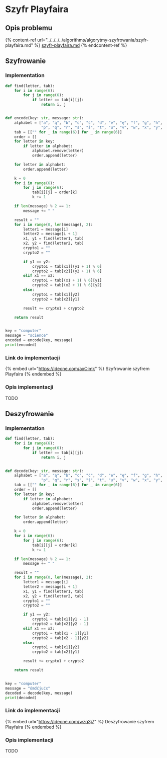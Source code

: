 # Szyfr Playfaira

## Opis problemu

{% content-ref url="../../../../algorithms/algorytmy-szyfrowania/szyfr-playfaira.md" %}
[szyfr-playfaira.md](../../../../algorithms/algorytmy-szyfrowania/szyfr-playfaira.md)
{% endcontent-ref %}

## Szyfrowanie

### Implementation

```python
def find(letter, tab):
    for i in range(6):
        for j in range(6):
            if letter == tab[i][j]:
                return i, j


def encode(key: str, message: str):
    alphabet = ["a", "ą", "b", "c", "ć", "d", "e", "ę", "f", "g", "h", "i", "j", "k", "l", "ł", "m", "n", "ń", "o", "ó",
                "p", "q", "r", "s", "ś", "t", "u", "v", "w", "x", "y", "z", "ź", "ż", " "]
    tab = [["" for _ in range(6)] for _ in range(6)]
    order = []
    for letter in key:
        if letter in alphabet:
            alphabet.remove(letter)
            order.append(letter)

    for letter in alphabet:
        order.append(letter)

    k = 0
    for i in range(6):
        for j in range(6):
            tab[i][j] = order[k]
            k += 1

    if len(message) % 2 == 1:
        message += " "

    result = ""
    for i in range(0, len(message), 2):
        letter1 = message[i]
        letter2 = message[i + 1]
        x1, y1 = find(letter1, tab)
        x2, y2 = find(letter2, tab)
        crypto1 = ""
        crypto2 = ""

        if y1 == y2:
            crypto1 = tab[x1][(y1 + 1) % 6]
            crypto2 = tab[x2][(y2 + 1) % 6]
        elif x1 == x2:
            crypto1 = tab[(x1 + 1) % 6][y1]
            crypto2 = tab[(x2 + 1) % 6][y2]
        else:
            crypto1 = tab[x1][y2]
            crypto2 = tab[x2][y1]

        result += crypto1 + crypto2

    return result


key = "computer"
message = "science"
encoded = encode(key, message)
print(encoded)
```

### Link do implementacji

{% embed url="https://ideone.com/axOimk" %}
Szyfrowanie szyfrem Playfaira
{% endembed %}

### Opis implementacji

TODO

## Deszyfrowanie

### Implementation

```python
def find(letter, tab):
    for i in range(6):
        for j in range(6):
            if letter == tab[i][j]:
                return i, j


def decode(key: str, message: str):
    alphabet = ["a", "ą", "b", "c", "ć", "d", "e", "ę", "f", "g", "h", "i", "j", "k", "l", "ł", "m", "n", "ń", "o", "ó",
                "p", "q", "r", "s", "ś", "t", "u", "v", "w", "x", "y", "z", "ź", "ż", " "]
    tab = [["" for _ in range(6)] for _ in range(6)]
    order = []
    for letter in key:
        if letter in alphabet:
            alphabet.remove(letter)
            order.append(letter)

    for letter in alphabet:
        order.append(letter)

    k = 0
    for i in range(6):
        for j in range(6):
            tab[i][j] = order[k]
            k += 1

    if len(message) % 2 == 1:
        message += " "

    result = ""
    for i in range(0, len(message), 2):
        letter1 = message[i]
        letter2 = message[i + 1]
        x1, y1 = find(letter1, tab)
        x2, y2 = find(letter2, tab)
        crypto1 = ""
        crypto2 = ""

        if y1 == y2:
            crypto1 = tab[x1][y1 - 1]
            crypto2 = tab[x2][y2 - 1]
        elif x1 == x2:
            crypto1 = tab[x1 - 1][y1]
            crypto2 = tab[x2 - 1][y2]
        else:
            crypto1 = tab[x1][y2]
            crypto2 = tab[x2][y1]

        result += crypto1 + crypto2

    return result


key = "computer"
message = "ómdćjućx"
decoded = decode(key, message)
print(decoded)
```

### Link do implementacji

{% embed url="https://ideone.com/wzq3j7" %}
Deszyfrowanie szyfrem Playfaira
{% endembed %}

### Opis implementacji

TODO
